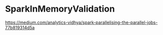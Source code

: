 # SparkInMemoryValidation

https://medium.com/analytics-vidhya/spark-parallelising-the-parallel-jobs-77b819314d5a
